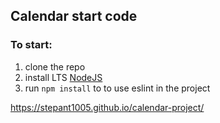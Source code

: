 ## Calendar start code ##

### To start: ###
1. clone the repo
2. install LTS [NodeJS](https://nodejs.org/en/)
3. run `npm install` to to use eslint in the project

https://stepant1005.github.io/calendar-project/